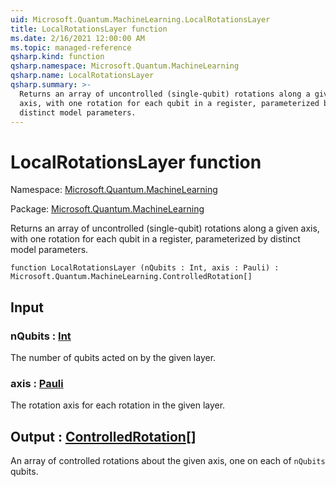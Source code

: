 ```yaml
---
uid: Microsoft.Quantum.MachineLearning.LocalRotationsLayer
title: LocalRotationsLayer function
ms.date: 2/16/2021 12:00:00 AM
ms.topic: managed-reference
qsharp.kind: function
qsharp.namespace: Microsoft.Quantum.MachineLearning
qsharp.name: LocalRotationsLayer
qsharp.summary: >-
  Returns an array of uncontrolled (single-qubit) rotations along a given
  axis, with one rotation for each qubit in a register, parameterized by
  distinct model parameters.
---
```


# LocalRotationsLayer function

Namespace: [Microsoft.Quantum.MachineLearning](xref:Microsoft.Quantum.MachineLearning)

Package: [Microsoft.Quantum.MachineLearning](https://nuget.org/packages/Microsoft.Quantum.MachineLearning)


Returns an array of uncontrolled (single-qubit) rotations along a givenaxis, with one rotation for each qubit in a register, parameterized bydistinct model parameters.

```qsharp
function LocalRotationsLayer (nQubits : Int, axis : Pauli) : Microsoft.Quantum.MachineLearning.ControlledRotation[]
```


## Input

### nQubits : [Int](xref:microsoft.quantum.lang-ref.int)

The number of qubits acted on by the given layer.


### axis : [Pauli](xref:microsoft.quantum.lang-ref.pauli)

The rotation axis for each rotation in the given layer.



## Output : [ControlledRotation](xref:Microsoft.Quantum.MachineLearning.ControlledRotation)[]

An array of controlled rotations about the given axis, one on each of`nQubits` qubits.